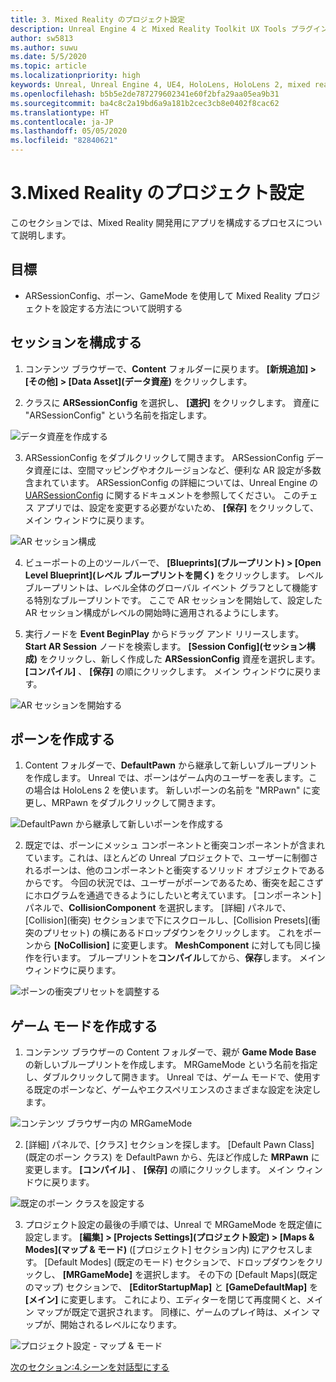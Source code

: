```yaml
---
title: 3. Mixed Reality のプロジェクト設定
description: Unreal Engine 4 と Mixed Reality Toolkit UX Tools プラグインを使用して簡単なチェス アプリを構築するチュートリアルのパート 3
author: sw5813
ms.author: suwu
ms.date: 5/5/2020
ms.topic: article
ms.localizationpriority: high
keywords: Unreal, Unreal Engine 4, UE4, HoloLens, HoloLens 2, mixed reality,、チュートリアル, はじめに, mrtk, uxt, UX Tools, ドキュメント
ms.openlocfilehash: b5b5e2de787279602341e60f2bfa29aa05ea9b31
ms.sourcegitcommit: ba4c8c2a19bd6a9a181b2cec3cb8e0402f8cac62
ms.translationtype: HT
ms.contentlocale: ja-JP
ms.lasthandoff: 05/05/2020
ms.locfileid: "82840621"
---
```

# <a name="3-setting-up-your-project-for-mixed-reality"></a>3.Mixed Reality のプロジェクト設定

このセクションでは、Mixed Reality 開発用にアプリを構成するプロセスについて説明します。 

## <a name="objectives"></a>目標

* ARSessionConfig、ポーン、GameMode を使用して Mixed Reality プロジェクトを設定する方法について説明する

## <a name="configure-the-session"></a>セッションを構成する

1. コンテンツ ブラウザーで、**Content** フォルダーに戻ります。 **[新規追加] > [その他] > [Data Asset]\(データ資産\)** をクリックします。 

2. クラスに **ARSessionConfig** を選択し、 **[選択]** をクリックします。 資産に "ARSessionConfig" という名前を指定します。

![データ資産を作成する](images/unreal-uxt/3-createasset.PNG)

3. ARSessionConfig をダブルクリックして開きます。 ARSessionConfig データ資産には、空間マッピングやオクルージョンなど、便利な AR 設定が多数含まれています。 ARSessionConfig の詳細については、Unreal Engine の [UARSessionConfig](https://docs.unrealengine.com/en-US/API/Runtime/AugmentedReality/UARSessionConfig/index.html) に関するドキュメントを参照してください。 このチェス アプリでは、設定を変更する必要がないため、 **[保存]** をクリックして、メイン ウィンドウに戻ります。 

![AR セッション構成](images/unreal-uxt/3-arsessionconfig.PNG)

4. ビューポートの上のツールバーで、 **[Blueprints]\(ブループリント\) > [Open Level Blueprint]\(レベル ブループリントを開く\)** をクリックします。 レベル ブループリントは、レベル全体のグローバル イベント グラフとして機能する特別なブループリントです。 ここで AR セッションを開始して、設定した AR セッション構成がレベルの開始時に適用されるようにします。  

5. 実行ノードを **Event BeginPlay** からドラッグ アンド リリースします。 **Start AR Session** ノードを検索します。 **[Session Config]\(セッション構成\)** をクリックし、新しく作成した **ARSessionConfig** 資産を選択します。 **[コンパイル]** 、 **[保存]** の順にクリックします。 メイン ウィンドウに戻ります。

![AR セッションを開始する](images/unreal-uxt/3-startarsession.PNG)

## <a name="create-a-pawn"></a>ポーンを作成する

1.  Content フォルダーで、**DefaultPawn** から継承して新しいブループリントを作成します。 Unreal では、ポーンはゲーム内のユーザーを表します。この場合は HoloLens 2 を使います。 新しいポーンの名前を "MRPawn" に変更し、MRPawn をダブルクリックして開きます。 

![DefaultPawn から継承して新しいポーンを作成する](images/unreal-uxt/3-defaultpawn.PNG)

2.  既定では、ポーンにメッシュ コンポーネントと衝突コンポーネントが含まれています。これは、ほとんどの Unreal プロジェクトで、ユーザーに制御されるポーンは、他のコンポーネントと衝突するソリッド オブジェクトであるからです。 今回の状況では、ユーザーがポーンであるため、衝突を起こさずにホログラムを通過できるようにしたいと考えています。 [コンポーネント] パネルで、**CollisionComponent** を選択します。 [詳細] パネルで、[Collision]\(衝突\) セクションまで下にスクロールし、[Collision Presets]\(衝突のプリセット\) の横にあるドロップダウンをクリックします。 これをポーンから **[NoCollision]** に変更します。 **MeshComponent** に対しても同じ操作を行います。 ブループリントを**コンパイル**してから、**保存**します。 メイン ウィンドウに戻ります。 

![ポーンの衝突プリセットを調整する](images/unreal-uxt/3-nocollision.PNG)

## <a name="create-a-game-mode"></a>ゲーム モードを作成する

1.  コンテンツ ブラウザーの Content フォルダーで、親が **Game Mode Base** の新しいブループリントを作成します。 MRGameMode という名前を指定し、ダブルクリックして開きます。 Unreal では、ゲーム モードで、使用する既定のポーンなど、ゲームやエクスペリエンスのさまざまな設定を決定します。 

![コンテンツ ブラウザー内の MRGameMode](images/unreal-uxt/3-gamemode.PNG)

2.  [詳細] パネルで、[クラス] セクションを探します。 [Default Pawn Class]\(既定のポーン クラス\) を DefaultPawn から、先ほど作成した **MRPawn** に変更します。 **[コンパイル]** 、 **[保存]** の順にクリックします。 メイン ウィンドウに戻ります。 

![既定のポーン クラスを設定する](images/unreal-uxt/3-setpawn.PNG)

3.  プロジェクト設定の最後の手順では、Unreal で MRGameMode を既定値に設定します。 **[編集] > [Projects Settings]\(プロジェクト設定\) > [Maps & Modes]\(マップ & モード\)** ([プロジェクト] セクション内) にアクセスします。 [Default Modes] \(既定のモード\) セクションで、ドロップダウンをクリックし、 **[MRGameMode]** を選択します。 その下の [Default Maps]\(既定のマップ\) セクションで、 **[EditorStartupMap]** と **[GameDefaultMap]** を **[メイン]** に変更します。 これにより、エディターを閉じて再度開くと、メイン マップが既定で選択されます。 同様に、ゲームのプレイ時は、メイン マップが、開始されるレベルになります。 

![プロジェクト設定 - マップ & モード](images/unreal-uxt/3-mapsandmodes.PNG)

[次のセクション:4.シーンを対話型にする](unreal-uxt-ch4.md)